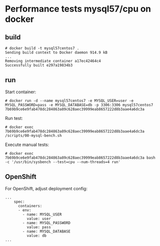# Performance tests mysql57/cpu on docker

## build
```
# docker build -t mysql57centos7 .
Sending build context to Docker daemon 914.9 kB
...
Removing intermediate container a17ec42464c4
Successfully built e297a19834b3
```

## run
Start container:
```
# docker run -d --name mysql57centos7 -e MYSQL_USER=user -e MYSQL_PASSWORD=pass -e MYSQL_DATABASE=db -p 3306:3306 mysql57centos7
7b69b9ce6e9fab478dc284863a89c628aec39999eab8657222d8b3aae4a6dc3a
```

Run test:
```
# docker exec 7b69b9ce6e9fab478dc284863a89c628aec39999eab8657222d8b3aae4a6dc3a /scripts/00-mysql-bench.sh
```

Execute manual tests:
```
# docker exec 7b69b9ce6e9fab478dc284863a89c628aec39999eab8657222d8b3aae4a6dc3a bash -c '/usr/bin/sysbench --test=cpu --num-threads=4 run'
```

## OpenShift
For OpenShift, adjust deployment config:
```
...
    spec:
      containers:
      - env:
        - name: MYSQL_USER
          value: user
        - name: MYSQL_PASSWORD
          value: pass
        - name: MYSQL_DATABASE
          value: db
...
```
